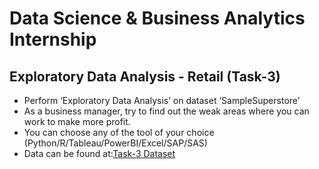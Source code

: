 # Data Science & Business Analytics Internship

## Exploratory Data Analysis - Retail (Task-3)



* Perform ‘Exploratory Data Analysis’ on dataset ‘SampleSuperstore’
* As a business manager, try to find out the weak areas where you can work to make more profit.
* You can choose any of the tool of your choice (Python/R/Tableau/PowerBI/Excel/SAP/SAS)
* Data can be found at:[Task-3 Dataset](https://bit.ly/3i4rbWl)
